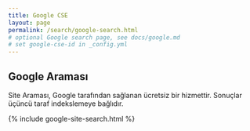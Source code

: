 ```yaml
---
title: Google CSE
layout: page
permalink: /search/google-search.html
# optional Google search page, see docs/google.md
# set google-cse-id in _config.yml
---
```


## Google Araması

<div class="alert alert-primary" role="alert">
  Site Araması, Google tarafından sağlanan ücretsiz bir hizmettir. Sonuçlar üçüncü taraf indekslemeye bağlıdır.
</div>

{% include google-site-search.html %}
